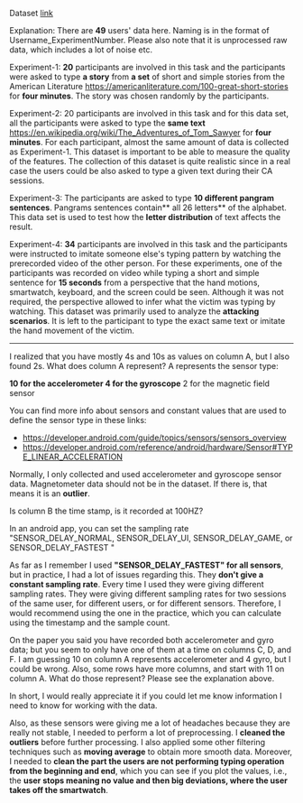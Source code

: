 Dataset [link](https://can01.safelinks.protection.outlook.com/?url=https%3A%2F%2Fdrive.google.com%2Fdrive%2Ffolders%2F1-6sd6E3cL8uWdNeO4xiXxLbTSYXSTiVr%3Fusp%3Dsharing&data=04%7C01%7Carash.gholami%40queensu.ca%7C92b180b5b67d475fb70e08d87b7f4305%7Cd61ecb3b38b142d582c4efb2838b925c%7C1%7C0%7C637395133804367020%7CUnknown%7CTWFpbGZsb3d8eyJWIjoiMC4wLjAwMDAiLCJQIjoiV2luMzIiLCJBTiI6Ik1haWwiLCJXVCI6Mn0%3D%7C1000&sdata=1ieR3E8llMblC0QMBtx1%2FpHS71RQuCxzdNQLmH0HJVU%3D&reserved=0)

Explanation: There are **49** users' data here. Naming is in the format of Username_ExperimentNumber. Please also note that it is unprocessed raw data, which includes a lot of noise etc. 

Experiment-1: **20** participants are involved in this task and the participants were asked to type **a story** from **a set** of short and simple stories from the American Literature https://americanliterature.com/100-great-short-stories for **four minutes**. The story was chosen randomly by the participants.

Experiment-2: 20 participants are involved in this task and for this data set, all the participants were asked to type the **same text** https://en.wikipedia.org/wiki/The_Adventures_of_Tom_Sawyer for **four minutes**. For each participant, almost the same amount of data is collected as Experiment-1. This dataset is important to be able to measure the quality of the features. The collection of this dataset is quite realistic since in a real case the users could be also asked to type a given text during their CA sessions. 

Experiment-3: The participants are asked to type **10 different pangram sentences**. Pangrams sentences contain** all 26 letters** of the alphabet. This data set is used to test how the **letter distribution** of text affects the result.

Experiment-4: **34** participants are involved in this task and the participants were instructed to imitate someone else's typing pattern by watching the prerecorded video of the other person. For these experiments, one of the participants was recorded on video while typing a short and simple sentence for **15 seconds** from a perspective that the hand motions, smartwatch, keyboard, and the screen could be seen. Although it was not required, the perspective allowed to infer what the victim was typing by watching. This dataset was primarily used to analyze the **attacking scenarios**. It is left to the participant to type the exact same text or imitate the hand movement of the victim.

-----------------------

I realized that you have mostly 4s and 10s as values on column A, but I also found 2s. What does column A represent? 
A represents the sensor type:
 
**10 for the accelerometer
4 for the gyroscope**
2 for the magnetic field sensor

You can find more info about sensors and constant values that are used to define the sensor type in these links:
- https://developer.android.com/guide/topics/sensors/sensors_overview
- https://developer.android.com/reference/android/hardware/Sensor#TYPE_LINEAR_ACCELERATION

Normally, I only collected and used accelerometer and gyroscope sensor data. Magnetometer data should not be in the dataset. If there is, that means it is an **outlier**.
 
Is column B the time stamp, is it recorded at 100HZ?

In an android app, you can set the sampling rate "SENSOR_DELAY_NORMAL, SENSOR_DELAY_UI, SENSOR_DELAY_GAME, or SENSOR_DELAY_FASTEST " 

As far as I remember I used **"SENSOR_DELAY_FASTEST" for all sensors**, but in practice, I had a lot of issues regarding this. They **don't give a constant sampling rate**. Every time I used they were giving different sampling rates. They were giving different sampling rates for two sessions of the same user, for different users, or for different sensors. Therefore, I would recommend using the one in the practice, which you can calculate using the timestamp and the sample count. 

On the paper you said you have recorded both accelerometer and gyro data; but you seem to only have one of them at a time on columns C, D, and F. I am guessing 10 on column A represents accelerometer and 4 gyro, but I could be wrong. 
Also, some rows have more columns, and start with 11 on column A. What do those represent?
Please see the explanation above. 
 

In short, I would really appreciate it if you could let me know information I need to know for working with the data.

Also, as these sensors were giving me a lot of headaches because they are really not stable, I needed to perform a lot of preprocessing. I **cleaned the outliers** before further processing. I also applied some other filtering techniques such as **moving average** to obtain more smooth data. Moreover, I needed to **clean the part the users are not performing typing operation from the beginning and end**, which you can see if you plot the values, i.e., the **user stops meaning no value and then big deviations, where the user takes off the smartwatch**.
